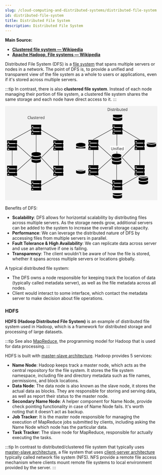 ```yaml
---
slug: /cloud-computing-and-distributed-systems/distributed-file-system
id: distributed-file-system
title: Distributed File System
description: Distributed File System
---
```


**Main Source:**

- **[Clustered file system — Wikipedia](https://en.wikipedia.org/wiki/Clustered_file_system)**
- **[Apache Hadoop, File systems — Wikipedia](https://en.wikipedia.org/wiki/Apache_Hadoop#File_systems)**

Distributed File System (DFS) is a [file system](/operating-system/file-system) that spans multiple servers or nodes in a network. The point of DFS is, to provide a unified and transparent view of the file system as a whole to users or applications, even if it's stored across multiple servers.

:::tip
In contrast, there is also **clustered file system**. Instead of each node managing their portion of file system, a clustered file system shares the same storage and each node have direct access to it.
:::

![Clustered vs distributed file system](./clustered-vs-distributed.png)

Benefits of DFS:

- **Scalability**: DFS allows for horizontal scalability by distributing files across multiple servers. As the storage needs grow, additional servers can be added to the system to increase the overall storage capacity.
- **Performance**: We can leverage the distributed nature of DFS by accessing files from multiple servers in parallel.
- **Fault Tolerance & High Availability**: We can replicate data across server and use an alternative if one is failing.
- **Transparency**: The client wouldn't be aware of how the file is stored, whether it spans across multiple servers or locations globally.

A typical distributed file system:

- The DFS owns a node responsible for keeping track the location of data (typically called metadata server), as well as the file metadata across all nodes.
- Client would interact to some interface, which contact the metadata server to make decision about file operations.

### HDFS

**HDFS (Hadoop Distributed File System)** is an example of distributed file system used in Hadoop, which is a framework for distributed storage and processing of large datasets.

:::tip
See also [MapReduce](/cloud-computing-and-distributed-systems/mapreduce), the programming model for Hadoop that is used for data processing.
:::

HDFS is built with [master-slave architecture](/cloud-computing-and-distributed-systems/master-slave). Hadoop provides 5 services:

- **Name Node**: Hadoop keeps track a master node, which acts as the central repository for the file system. It stores the file system namespace, including file and directory metadata such as file names, permissions, and block locations.
- **Data Node**: The data node is also known as the slave node, it stores the actual data as blocks. They are responsible for storing and serving data, as well as report their status to the master node.
- **Secondary Name Node**: A helper component for Name Node, provide check pointing functionality in case of Name Node fails. It's worth noting that it doesn't act as backup.
- **Job Tracker**: It is the master node responsible for managing the execution of MapReduce jobs submitted by clients, including asking the Name Node which node has the particular data.
- **Task Tracker**: The slave node for MapReduce, responsible for actually executing the tasks.

:::tip
In contrast to distributed/clustered file system that typically uses [master-slave architecture](/cloud-computing-and-distributed-systems/master-slave), a file system that uses [client-server architecture](/cloud-computing-and-distributed-systems/client-server) typically called network file system (NFS). NFS provide a remote file access mechanism where clients mount remote file systems to local environment provided by the server.
:::
